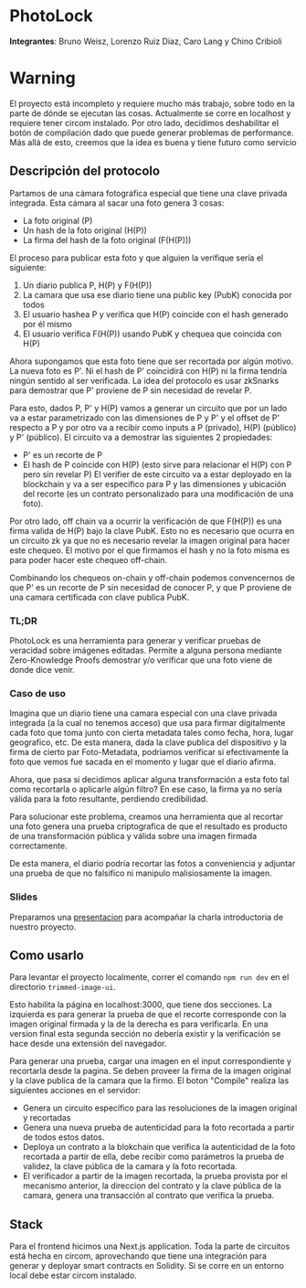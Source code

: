 # PhotoLock

**Integrantes**: Bruno Weisz, Lorenzo Ruiz Diaz, Caro Lang y Chino Cribioli

# Warning
El proyecto está incompleto y requiere mucho más trabajo, sobre todo en la parte de dónde se ejecutan las cosas. Actualmente se corre en localhost y requiere tener circom instalado. Por otro lado, decidimos deshabilitar el botón de compilación dado que puede generar problemas de performance. Más allá de esto, creemos que la idea es buena y tiene futuro como servicio

## Descripción del protocolo
Partamos de una cámara fotográfica especial que tiene una clave privada integrada. Esta cámara al sacar una foto genera 3 cosas:
* La foto original (P)
* Un hash de la foto original (H(P))
* La firma del hash de la foto original (F(H(P)))

El proceso para publicar esta foto y que alguien la verifique sería el siguiente:
1) Un diario publica P, H(P) y F(H(P))
2) La camara que usa ese diario tiene una public key (PubK) conocida por todos
3) El usuario hashea P y verifica que H(P) coincide con el hash generado por él mismo
4) El usuario verifica F(H(P)) usando PubK y chequea que coincida con H(P)

Ahora supongamos que esta foto tiene que ser recortada por algún motivo. La nueva foto es P'. Ni el hash de P' coincidirá con H(P) ni la firma tendría ningún sentido al ser verificada. La idea del protocolo es usar zkSnarks para demostrar que P' proviene de P sin necesidad de revelar P.

Para esto, dados P, P' y H(P) vamos a generar un circuito que por un lado va a estar parametrizado con las dimensiones de P y P' y el offset de P' respecto a P y por otro va a recibir como inputs a P (privado), H(P) (público) y P' (público). El circuito va a demostrar las siguientes 2 propiedades:
* P' es un recorte de P
* El hash de P coincide con H(P) (esto sirve para relacionar el H(P) con P pero sin revelar P)
El verifier de este circuito va a estar deployado en la blockchain y va a ser específico para P y las dimensiones y ubicación del recorte (es un contrato personalizado para una modificación de una foto).

Por otro lado, off chain va a ocurrir la verificación de que F(H(P)) es una firma valida de H(P) bajo la clave PubK. Esto no es necesario que ocurra en un circuito zk ya que no es necesario revelar la imagen original para hacer este chequeo. El motivo por el que firmamos el hash y no la foto misma es para poder hacer este chequeo off-chain.

Combinando los chequeos on-chain y off-chain podemos convencernos de que P' es un recorte de P sin necesidad de conocer P, y que P proviene de una camara certificada con clave publica PubK.

### TL;DR

PhotoLock es una herramienta para generar y verificar pruebas de veracidad sobre imágenes editadas. Permite a alguna persona mediante Zero-Knowledge Proofs demostrar y/o verificar que una foto viene de donde dice venir.

### Caso de uso

Imagina que un diario tiene una camara especial con una clave privada integrada (a la cual no tenemos acceso) que usa para firmar digitalmente cada foto que toma junto con cierta metadata tales como fecha, hora, lugar geografico, etc. De esta manera, dada la clave publica del dispositivo y la firma de cierto par Foto-Metadata, podriamos verificar si efectivamente la foto que vemos fue sacada en el momento y lugar que el diario afirma.

Ahora, que pasa si decidimos aplicar alguna transformación a esta foto tal como recortarla o aplicarle algún filtro? En ese caso, la firma ya no sería válida para la foto resultante, perdiendo credibilidad.

Para solucionar este problema, creamos una herramienta que al recortar una foto genera una prueba criptografica de que el resultado es producto de una transformación pública y válida sobre una imagen firmada correctamente.

De esta manera, el diario podría recortar las fotos a conveniencia y adjuntar una prueba de que no falsifico ni manipulo malisiosamente la imagen.

### Slides

Preparamos una [presentacion](https://docs.google.com/presentation/d/1d3Velmm8Vooe9WUCosvAns153QIgs9gNYdw6lGkIw-c/edit?usp=sharing) para acompañar la charla introductoria de nuestro proyecto.

## Como usarlo

Para levantar el proyecto localmente, correr el comando `npm run dev` en el directorio `trimmed-image-ui`.


Esto habilita la página en localhost:3000, que tiene dos secciones. La izquierda es para generar la prueba de que el recorte corresponde con la imagen original firmada y la de la derecha es para verificarla. En una version final esta segunda sección no debería existir y la verificación se hace desde una extensión del navegador.

Para generar una prueba, cargar una imagen en el input correspondiente y recortarla desde la pagina. Se deben proveer la firma de la imagen original y la clave publica de la camara que la firmo. El boton "Compile" realiza las siguientes acciones en el servidor:
* Genera un circuito específico para las resoluciones de la imagen original y recortadas
* Genera una nueva prueba de autenticidad para la foto recortada a partir de todos estos datos.
* Deploya un contrato a la blokchain que verifica la autenticidad de la foto recortada a partir de ella, debe recibir como parámetros la prueba de validez, la clave pública de la camara y la foto recortada.
* El verificador a partir de la imagen recortada, la prueba provista por el mecanismo anterior, la direccion del contrato y la clave pública de la camara, genera una transacción al contrato que verifica la prueba.

## Stack

Para el frontend hicimos una Next.js application.
Toda la parte de circuitos está hecha en circom, aprovechando que tiene una integración para generar y deployar smart contracts en Solidity.
Si se corre en un entorno local debe estar circom instalado.